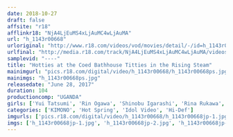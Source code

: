 ```yaml
---
date: 2018-10-27
draft: false
affsite: "r18"
afflinkr18: "NjA4LjEuMS4xLjAuMC4wLjAuMA"
url: "h_1143r00668"
urloriginal: "http://www.r18.com/videos/vod/movies/detail/-/id=h_1143r00668"
urlfinal: "http://media.r18.com/track/NjA4LjEuMS4xLjAuMC4wLjAuMA/videos/vod/movies/detail/-/id=h_1143r00668"
samplevid: "----"
title: "Hotties at the Coed Bathhouse Titties in the Rising Steam"
mainimgurl: "pics.r18.com/digital/video/h_1143r00668/h_1143r00668ps.jpg"
mainimgs: "h_1143r00668ps.jpg"
releasedate: "June 28, 2017"
duration: 104
productioncomp: "UGANDA"
girls: ['Yui Tatsumi', 'Rin Ogawa', 'Shinobu Igarashi', 'Rina Rukawa', 'Airi Kijima', 'Beni Ito']
categories: ['KIMONO', 'Hot Spring', 'Idol Video', 'Hi-Def']
imgurls: ['pics.r18.com/digital/video/h_1143r00668/h_1143r00668jp-1.jpg', 'pics.r18.com/digital/video/h_1143r00668/h_1143r00668jp-2.jpg', 'pics.r18.com/digital/video/h_1143r00668/h_1143r00668jp-3.jpg', 'pics.r18.com/digital/video/h_1143r00668/h_1143r00668jp-4.jpg', 'pics.r18.com/digital/video/h_1143r00668/h_1143r00668jp-5.jpg', 'pics.r18.com/digital/video/h_1143r00668/h_1143r00668jp-6.jpg', 'pics.r18.com/digital/video/h_1143r00668/h_1143r00668jp-7.jpg', 'pics.r18.com/digital/video/h_1143r00668/h_1143r00668jp-8.jpg', 'pics.r18.com/digital/video/h_1143r00668/h_1143r00668jp-9.jpg', 'pics.r18.com/digital/video/h_1143r00668/h_1143r00668jp-10.jpg', 'pics.r18.com/digital/video/h_1143r00668/h_1143r00668jp-11.jpg', 'pics.r18.com/digital/video/h_1143r00668/h_1143r00668jp-12.jpg', 'pics.r18.com/digital/video/h_1143r00668/h_1143r00668jp-13.jpg', 'pics.r18.com/digital/video/h_1143r00668/h_1143r00668jp-14.jpg', 'pics.r18.com/digital/video/h_1143r00668/h_1143r00668jp-15.jpg', 'pics.r18.com/digital/video/h_1143r00668/h_1143r00668jp-16.jpg', 'pics.r18.com/digital/video/h_1143r00668/h_1143r00668jp-17.jpg', 'pics.r18.com/digital/video/h_1143r00668/h_1143r00668jp-18.jpg', 'pics.r18.com/digital/video/h_1143r00668/h_1143r00668jp-19.jpg', 'pics.r18.com/digital/video/h_1143r00668/h_1143r00668jp-20.jpg']
imgs: ['h_1143r00668jp-1.jpg', 'h_1143r00668jp-2.jpg', 'h_1143r00668jp-3.jpg', 'h_1143r00668jp-4.jpg', 'h_1143r00668jp-5.jpg', 'h_1143r00668jp-6.jpg', 'h_1143r00668jp-7.jpg', 'h_1143r00668jp-8.jpg', 'h_1143r00668jp-9.jpg', 'h_1143r00668jp-10.jpg', 'h_1143r00668jp-11.jpg', 'h_1143r00668jp-12.jpg', 'h_1143r00668jp-13.jpg', 'h_1143r00668jp-14.jpg', 'h_1143r00668jp-15.jpg', 'h_1143r00668jp-16.jpg', 'h_1143r00668jp-17.jpg', 'h_1143r00668jp-18.jpg', 'h_1143r00668jp-19.jpg', 'h_1143r00668jp-20.jpg']
---
```


